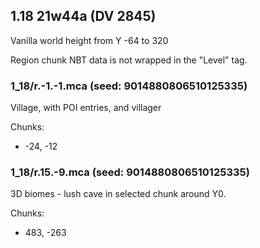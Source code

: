 ## 1.18 21w44a (DV 2845)
Vanilla world height from Y -64 to 320

Region chunk NBT data is not wrapped in the "Level" tag.
### 1_18/r.-1.-1.mca (seed: 9014880806510125335)
Village, with POI entries, and villager

Chunks:
- -24, -12

### 1_18/r.15.-9.mca (seed: 9014880806510125335)
3D biomes - lush cave in selected chunk around Y0.

Chunks:
- 483, -263